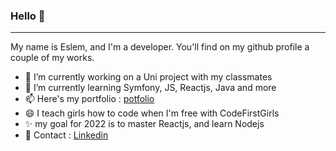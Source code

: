 ### Hello 👋
<hr>

My name is Eslem, and I'm a developer. You'll find on my github profile a couple of my works.

- 🔭 I’m currently working on a Uni project with my classmates
- 🌱 I’m currently learning Symfony, JS, Reactjs, Java and more
- 📫 Here's my portfolio : <a href="https://eslemouederni.github.io/eslemouederniportfolio/public/"> potfolio </a>
- 😄 I teach girls how to code when I'm free with CodeFirstGirls
- :sparkles: my goal for 2022 is to master Reactjs, and learn Nodejs
- :link: Contact : <a href="https://www.linkedin.com/in/eslem-ouederni-858a13182/"> Linkedin </a>

